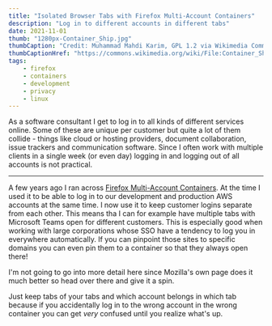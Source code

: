 ```yaml
---
title: "Isolated Browser Tabs with Firefox Multi-Account Containers"
description: "Log in to different accounts in different tabs"
date: 2021-11-01
thumb: "1280px-Container_Ship.jpg"
thumbCaption: "Credit: Muhammad Mahdi Karim, GPL 1.2 via Wikimedia Commons"
thumbCaptionHref: "https://commons.wikimedia.org/wiki/File:Container_Ship.jpg"
tags: 
    - firefox
    - containers
    - development
    - privacy
    - linux
---
```

As a software consultant I get to log in to all kinds of different services online. Some of these are unique per
customer but quite a lot of them collide - things like cloud or hosting providers, document collaboration, issue
trackers and communication software. Since I often work with multiple clients in a single week (or even day) logging in
and logging out of all accounts is not practical.

---

A few years ago I ran across [Firefox Multi-Account Containers](https://support.mozilla.org/kb/containers). At the time
I used it to be able to log in to our development and production AWS accounts at the same time. I now use it to keep
customer logins separate from each other. This means tha I can for example have multiple tabs with Microsoft Teams open
for different customers. This is especially good when working with large corporations whose SSO have a tendency to log
you in everywhere automatically. If you can pinpoint those sites to specific domains you can even pin them to a
container so that they always open there!

I'm not going to go into more detail here since Mozilla's own page does it much better so head over there and give it a
spin.

Just keep tabs of your tabs and which account belongs in which tab because if you accidentally log in to the wrong
account in the wrong container you can get _very_ confused until you realize what's up.
